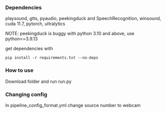### Dependencies
playsound, gtts, pyaudio, peekingduck and SpeechRecognition, winsound, cuda 11.7, pytorch, ultralytics

NOTE: peekingduck is buggy with python 3.10 and above, use python<=3.9.13

get dependencies with
```
pip install -r requirements.txt --no-deps
```


### How to use
Download folder and run run.py

### Changing config
In pipeline_config_format.yml change source number to webcam